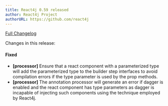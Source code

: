 ```yaml
---
title: React4j 0.59 released
author: React4j Project
authorURL: https://github.com/react4j
---
```


[Full Changelog](https://github.com/react4j/react4j/compare/v0.58...v0.59)

Changes in this release:

#### Fixed
* **\[processor\]** Ensure that a react component with a parameterized type will add the parameterized type
  to the builder step interfaces to avoid compilation errors if the type parameter is used by the prop methods.
* **\[processor\]** The annotation processor will generate an error if dagger is enabled and the react component
  has type parameters as dagger is incapable of injecting such components using the technique employed by React4j.
